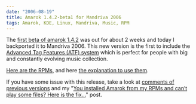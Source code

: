 ```yaml
---
date: "2006-08-19"
title: Amarok 1.4.2-beta1 for Mandriva 2006
tags: Amarok, KDE, Linux, Mandriva, Music, RPM
---
```


The [first beta of amarok 1.4.2](https://community.kde.org/Amarok/Archives/Release:1.4.2_Beta1)
was out for about 2 weeks and today I backported it to Mandriva 2006. This new
version is the first to include the [Advanced Tag Features (ATF)
system](https://web.archive.org/web/20090214035957/https://amarok.kde.org/amarokwiki/index.php/ATF)
which is perfect for people with big and constantly evolving music collection.

[Here are the RPMs](https://github.com/kdeldycke/mandriva-specs), and here [the
explanation to use
them](https://kevin.deldycke.com/2006/04/new-repository-for-mandriva-2006/).

If you have some issue with this release, take a look at [comments of previous
versions](https://kevin.deldycke.com/2006/07/amarok-141-for-mandriva-2006/) and
my "[You installed Amarok from my RPMs and can’t play some files? Here is the
fix...](https://kevin.deldycke.com/2006/08/you-installed-amarok-from-my-rpms-and-you-cant-play-some-files-here-is-the-fix/)"
post.
